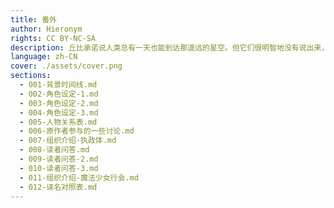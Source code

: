 ```yaml
---
title: 番外
author: Hieronym
rights: CC BY-NC-SA
description: 丘比承诺说人类总有一天也能到达那遥远的星空。但它们很明智地没有说出来，人类将会在那里遇到什么。
language: zh-CN
cover: ./assets/cover.png
sections:
  - 001-背景时间线.md
  - 002-角色设定-1.md
  - 003-角色设定-2.md
  - 004-角色设定-3.md
  - 005-人物关系表.md
  - 006-原作者参与的一些讨论.md
  - 007-组织介绍-执政体.md
  - 008-读者问答.md
  - 009-读者问答-2.md
  - 010-读者问答-3.md
  - 011-组织介绍-魔法少女行会.md
  - 012-译名对照表.md
---
```

